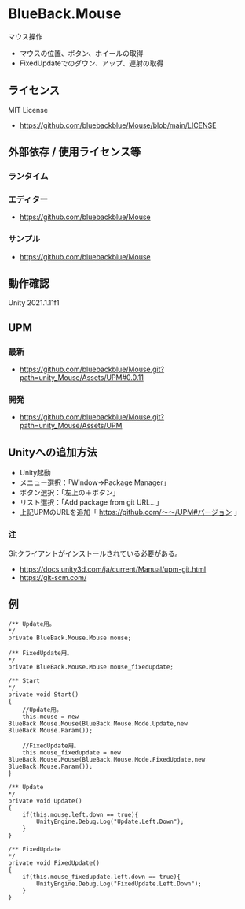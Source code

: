 # BlueBack.Mouse
マウス操作
* マウスの位置、ボタン、ホイールの取得
* FixedUpdateでのダウン、アップ、連射の取得

## ライセンス
MIT License
* https://github.com/bluebackblue/Mouse/blob/main/LICENSE

## 外部依存 / 使用ライセンス等
### ランタイム
### エディター
* https://github.com/bluebackblue/Mouse
### サンプル
* https://github.com/bluebackblue/Mouse

## 動作確認
Unity 2021.1.11f1

## UPM
### 最新
* https://github.com/bluebackblue/Mouse.git?path=unity_Mouse/Assets/UPM#0.0.11
### 開発
* https://github.com/bluebackblue/Mouse.git?path=unity_Mouse/Assets/UPM

## Unityへの追加方法
* Unity起動
* メニュー選択：「Window->Package Manager」
* ボタン選択：「左上の＋ボタン」
* リスト選択：「Add package from git URL...」
* 上記UPMのURLを追加「 https://github.com/～～/UPM#バージョン 」
### 注
Gitクライアントがインストールされている必要がある。
* https://docs.unity3d.com/ja/current/Manual/upm-git.html
* https://git-scm.com/

## 例
```
/** Update用。
*/
private BlueBack.Mouse.Mouse mouse;

/** FixedUpdate用。
*/
private BlueBack.Mouse.Mouse mouse_fixedupdate;

/** Start
*/
private void Start()
{
	//Update用。
	this.mouse = new BlueBack.Mouse.Mouse(BlueBack.Mouse.Mode.Update,new BlueBack.Mouse.Param());

	//FixedUpdate用。
	this.mouse_fixedupdate = new BlueBack.Mouse.Mouse(BlueBack.Mouse.Mode.FixedUpdate,new BlueBack.Mouse.Param());
}

/** Update
*/
private void Update()
{
	if(this.mouse.left.down == true){
		UnityEngine.Debug.Log("Update.Left.Down");
	}
}

/** FixedUpdate
*/
private void FixedUpdate()
{
	if(this.mouse_fixedupdate.left.down == true){
		UnityEngine.Debug.Log("FixedUpdate.Left.Down");
	}
}
```


